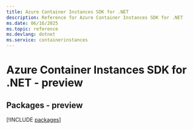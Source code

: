 ```yaml
---
title: Azure Container Instances SDK for .NET
description: Reference for Azure Container Instances SDK for .NET
ms.date: 06/16/2025
ms.topic: reference
ms.devlang: dotnet
ms.service: containerinstances
---
```

# Azure Container Instances SDK for .NET - preview
## Packages - preview
[!INCLUDE [packages](container-instances-index.md)]